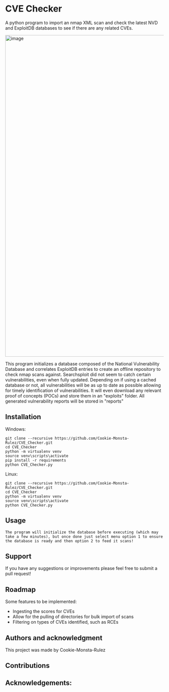 # CVE Checker
A python program to import an nmap XML scan and check the latest NVD and ExploitDB databases to see if there are any related CVEs. 

<img width="1024" height="1024" alt="image" src="https://github.com/user-attachments/assets/447b3c4f-8296-4ee3-b864-9d5962dbfc4f" />


This program initializes a database composed of the National Vulnerability Database and correlates ExploitDB entries to create an offline repository to check nmap scans against. Searchsploit did not seem to catch certain vulnerabilities, even when fully updated. Depending on if using a cached database or not, all vulnerabilities will be as up to date as possible allowing for timely identification of vulnerabilities. It will even download any relevant proof of concepts (POCs) and store them in an "exploits" folder. All generated vulnerability reports will be stored in "reports"

## Installation

Windows:
```
git clone --recursive https://github.com/Cookie-Monsta-Rulez/CVE_Checker.git
cd CVE_Checker
python -m virtualenv venv
source venv\scripts\activate
pip install -r requirements
python CVE_Checker.py
```

Linux: 
```
git clone --recursive https://github.com/Cookie-Monsta-Rulez/CVE_Checker.git
cd CVE_Checker
python -m virtualenv venv
source venv\scripts\activate
python CVE_Checker.py
```

## Usage

```
The program will initialize the database before executing (which may take a few minutes), but once done just select menu option 1 to ensure the database is ready and then option 2 to feed it scans!
```

## Support
If you have any suggestions or improvements please feel free to submit a pull request!

## Roadmap
Some features to be implemented: 
- Ingesting the scores for CVEs
- Allow for the pulling of directories for bulk import of scans
- Filtering on types of CVEs identified, such as RCEs 

## Authors and acknowledgment
This project was made by Cookie-Monsta-Rulez

## Contributions

## Acknowledgements: 




